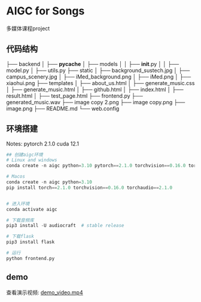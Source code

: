 # AIGC for Songs
多媒体课程project

## 代码结构

├── backend
│   ├── __pycache__
│   ├── models
│   │   ├── __init__.py
│   │   ├── model.py
│   ├── utils.py
├── static
│   ├── background_sustech.jpg
│   ├── campus_scenery.jpg
│   ├── iMed_background.png
│   ├── iMed.png
│   ├── xiaohui.png
├── templates
│   ├── about_us.html
│   ├── generate_music.css
│   ├── generate_music.html
│   ├── github.html
│   ├── index.html
│   ├── result.html
│   ├── test_page.html
├── frontend.py
├── generated_music.wav
├── image copy 2.png
├── image copy.png
├── image.png
├── README.md
└── web.config

## 环境搭建

Notes: pytorch 2.1.0 cuda 12.1

```python
## 创建aigc环境 
# Linux and windows
conda create -n aigc python=3.10 pytorch==2.1.0 torchvision==0.16.0 torchaudio==2.1.0 pytorch-cuda=12.1 -c pytorch -c nvidia

# Macos
conda create -n aigc python=3.10
pip install torch==2.1.0 torchvision==0.16.0 torchaudio==2.1.0


# 进入环境
conda activate aigc

# 下载音频库
pip3 install -U audiocraft  # stable release

# 下载flask
pip3 install flask

# 运行
python frontend.py
```


## demo

查看演示视频: [demo_video.mp4](demo.mp4)

